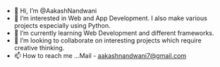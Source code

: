 - 👋 Hi, I’m @AakashNandwani
- 👀 I’m interested in Web and App Development. I also make various projects especially using Python.
- 🌱 I’m currently learning Web Development and different frameworks.
- 💞️ I’m looking to collaborate on interesting projects which require creative thinking.
- 📫 How to reach me ...Mail - aakashnandwani7@gmail.com

<!---
AakashNandwani/AakashNandwani is a ✨ special ✨ repository because its `README.md` (this file) appears on your GitHub profile.
You can click the Preview link to take a look at your changes.
--->
